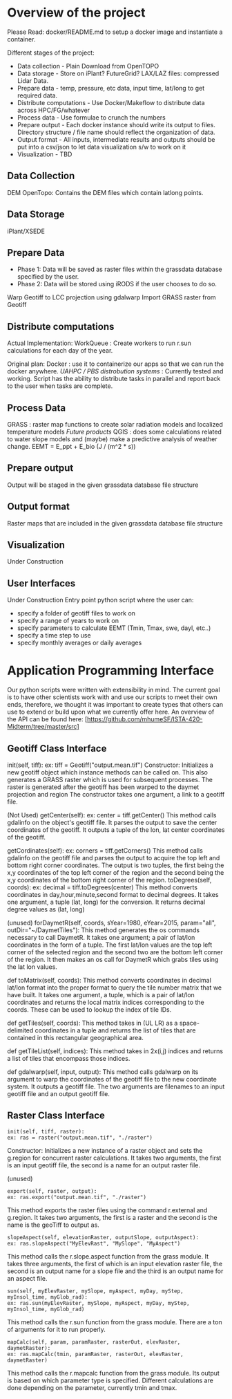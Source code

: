 Overview of the project
==

Please Read: docker/README.md to setup a docker image and instantiate a container.

Different stages of the project:
* Data collection - Plain Download from OpenTOPO
* Data storage - Store on iPlant? FutureGrid? LAX/LAZ files: compressed Lidar Data.
* Prepare data - temp, pressure, etc data, input time, lat/long to get required data.
* Distribute computations - Use Docker/Makeflow to distribute data across HPC/FG/whatever
* Process data - Use formulae to crunch the numbers
* Prepare output - Each docker instance should write its output to files. Directory structure / file name should reflect the organization of data.
* Output format - All inputs, intermediate results and outputs should be put into a csv/json to let data visualization s/w to work on it
* Visualization - TBD


## Data Collection

DEM
OpenTopo: Contains the DEM files which contain latlong points.


## Data Storage

iPlant/XSEDE


## Prepare Data

* Phase 1: Data will be saved as raster files within the grassdata database specified by the user.
* Phase 2: Data will be stored using iRODS if the user chooses to do so.

Warp Geotiff to LCC projection using gdalwarp
Import GRASS raster from Geotiff


## Distribute computations

Actual Implementation:
WorkQueue : Create workers to run r.sun calculations for each day of the year.

Original plan:
Docker : use it to containerize our apps so that we can run the docker anywhere.
*UAHPC / PBS distrobution systems* : Currently tested and working.  Script has the ability to distribute tasks in parallel and report back to the user when tasks are complete.


## Process Data

GRASS : raster map functions to create solar radiation models and localized temperature models *Future products*
QGIS : does some calculations related to water slope models and (maybe) make a predictive analysis of weather change.
EEMT = E_ppt + E_bio (J / (m^2 * s))

## Prepare output

Output will be staged in the given grassdata database file structure

## Output format

Raster maps that are included in the given grassdata database file structure

## Visualization

Under Construction

## User Interfaces

Under Construction
Entry point python script where the user can:
* specify a folder of geotiff files to work on
* specify a range of years to work on
* specify parameters to calculate EEMT (Tmin, Tmax, swe, dayl, etc..)
* specify a time step to use
* specify monthly averages or daily averages

Application Programming Interface
==
Our python scripts were written with extensibility in mind.  The current goal is to have other scientists work with and use our scripts to meet their own ends, therefore, we thought it was important to create types that others can use to extend or build upon what we currently offer here.  An overview of the API can be found here: [https://github.com/mhumeSF/ISTA-420-Midterm/tree/master/src]

## Geotiff Class Interface

init(self, tiff):
ex: tiff = Geotiff("output.mean.tif")
Constructor: Initializes a new geotiff object which instance methods can be called on.
This also generates a GRASS raster which is used for subsequent processes. The raster
is generated after the geotiff has been warped to the daymet projection and region
The constructor takes one argument, a link to a geotiff file.

(Not Used)
getCenter(self):
ex: center = tiff.getCenter()
This method calls gdalinfo on the object's geotiff file.  It parses the
output to save the center coordinates of the geotiff. It outputs a tuple
of the lon, lat center coordinates of the geotiff.

getCordinates(self):
ex: corners = tiff.getCorners()
This method calls gdalinfo on the geotiff file and parses the output to
acquire the top left and bottom right corner coordinates. The output is
two tuples, the first being the x,y coordinates of the top left corner of the region and the second being the x,y coordinates of the bottom right
corner of the region.
toDegrees(self, coords): ex: decimal = tiff.toDegrees(center)
This method converts coordinates in day,hour,minute,second format to
decimal degrees. It takes one argument, a tuple (lat, long) for
the conversion. It returns decimal degree values as (lat, long)

(unused)
forDaymetR(self, coords, sYear=1980, eYear=2015, param="all", outDir="~/DaymetTiles"):
This method generates the os commands necessary to call DaymetR. It takes
one argument; a pair of lat/lon coordinates in the form of a tuple.
The first lat/lon values are the top left corner of the selected region
and the second two are the bottom left corner of the region. It then
makes an os call for DaymetR which grabs tiles using the lat lon values.

def toMatrix(self, coords):
This method converts coordinates in decimal lat/lon format into the proper
format to query the tile number matrix that we have built. It takes one
argument, a tuple, which is a pair of lat/lon coordinates and returns the
local matrix indices corresponding to the coords. These can be used to
lookup the index of tile IDs.

def getTiles(self, coords):
This method takes in (UL LR) as a space-delimited coordinates in a tuple and
returns the list of tiles that are contained in this rectangular geographical area.

def getTileList(self, indices):
This method takes in 2x(i,j) indices and returns a list of tiles that
encompass those indices.

def gdalwarp(self, input, output):
This method calls gdalwarp on its argument to warp the coordinates of the
geotiff file to the new coordinate system. It outputs a geotiff file.
The two arguments are filenames to an input geotiff file and an output
geotiff file.

## Raster Class Interface

```
init(self, tiff, raster):
ex: ras = raster("output.mean.tif", "./raster")
```
Constructor: Initializes a new instance of a raster object and sets
the g.region for concurrent raster calculations. It takes two
arguments, the first is an input geotiff file, the second is a
name for an output raster file.

(unused)
```
export(self, raster, output):
ex: ras.export("output.mean.tif", "./raster")
```
This method exports the raster files using the command r.external and
g.region. It takes two arguments, the first is a raster and the second
is the name is the geoTiff to output as.

```
slopeAspect(self, elevationRaster, outputSlope, outputAspect):
ex: ras.slopeAspect("MyElevRast", "MySlope", "MyAspect")
```
This method calls the r.slope.aspect function from the grass module.
It takes three arguments, the first of which is an input elevation raster
file, the second is an output name for a slope file and the third is an
output name for an aspect file.

```
sun(self, myElevRaster, mySlope, myAspect, myDay, myStep, myInsol_time, myGlob_rad):
ex: ras.sun(myElevRaster, mySlope, myAspect, myDay, myStep, myInsol_time, myGlob_rad)
```
This method calls the r.sun function from the grass module. There are a
ton of arguments for it to run properly.

```
mapCalc(self, param, paramRaster, rasterOut, elevRaster, daymetRaster):
ex: ras.mapCalc(tmin, paramRaster, rasterOut, elevRaster, daymetRaster)
```
This method calls the r.mapcalc function from the grass module. Its output
is based on which parameter type is specified. Different calculations are
done depending on the parameter, currently tmin and tmax.

